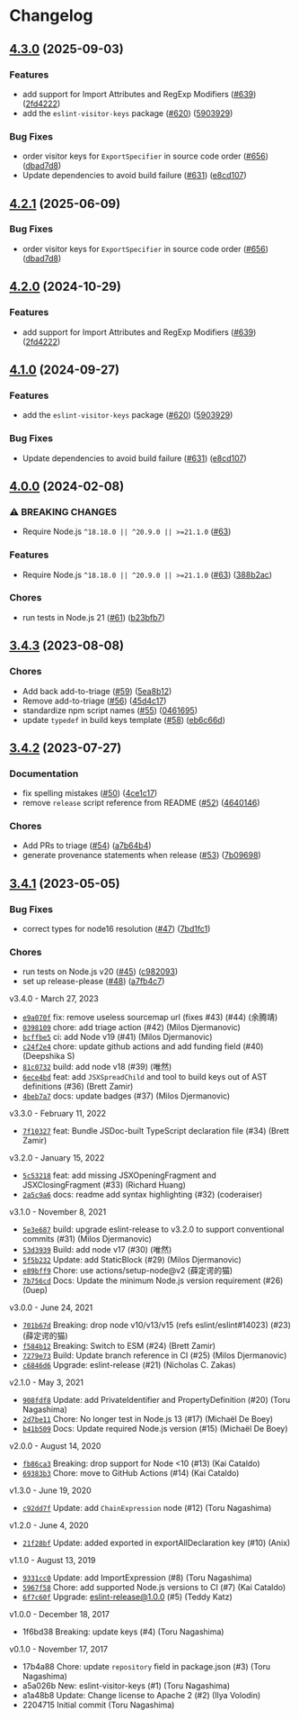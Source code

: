 # Changelog

## [4.3.0](https://github.com/JoshuaKGoldberg/js/compare/eslint-visitor-keys-v4.2.1...eslint-visitor-keys-v4.3.0) (2025-09-03)


### Features

* add support for Import Attributes and RegExp Modifiers ([#639](https://github.com/JoshuaKGoldberg/js/issues/639)) ([2fd4222](https://github.com/JoshuaKGoldberg/js/commit/2fd422278bfad826d601795670004f9d6da72ef7))
* add the `eslint-visitor-keys` package ([#620](https://github.com/JoshuaKGoldberg/js/issues/620)) ([5903929](https://github.com/JoshuaKGoldberg/js/commit/5903929cb65898ffdb6bea7d3fca99781f32ff09))


### Bug Fixes

* order visitor keys for `ExportSpecifier` in source code order ([#656](https://github.com/JoshuaKGoldberg/js/issues/656)) ([dbad7d8](https://github.com/JoshuaKGoldberg/js/commit/dbad7d8aeab3f24253ab846f1247a33b7ddd0f19))
* Update dependencies to avoid build failure ([#631](https://github.com/JoshuaKGoldberg/js/issues/631)) ([e8cd107](https://github.com/JoshuaKGoldberg/js/commit/e8cd107d732fb7ef62cd4f6cd179bd48f5c13b27))

## [4.2.1](https://github.com/eslint/js/compare/eslint-visitor-keys-v4.2.0...eslint-visitor-keys-v4.2.1) (2025-06-09)


### Bug Fixes

* order visitor keys for `ExportSpecifier` in source code order ([#656](https://github.com/eslint/js/issues/656)) ([dbad7d8](https://github.com/eslint/js/commit/dbad7d8aeab3f24253ab846f1247a33b7ddd0f19))

## [4.2.0](https://github.com/eslint/js/compare/eslint-visitor-keys-v4.1.0...eslint-visitor-keys-v4.2.0) (2024-10-29)


### Features

* add support for Import Attributes and RegExp Modifiers ([#639](https://github.com/eslint/js/issues/639)) ([2fd4222](https://github.com/eslint/js/commit/2fd422278bfad826d601795670004f9d6da72ef7))

## [4.1.0](https://github.com/eslint/js/compare/eslint-visitor-keys-v4.0.0...eslint-visitor-keys-v4.1.0) (2024-09-27)


### Features

* add the `eslint-visitor-keys` package ([#620](https://github.com/eslint/js/issues/620)) ([5903929](https://github.com/eslint/js/commit/5903929cb65898ffdb6bea7d3fca99781f32ff09))


### Bug Fixes

* Update dependencies to avoid build failure ([#631](https://github.com/eslint/js/issues/631)) ([e8cd107](https://github.com/eslint/js/commit/e8cd107d732fb7ef62cd4f6cd179bd48f5c13b27))

## [4.0.0](https://github.com/eslint/eslint-visitor-keys/compare/v3.4.3...v4.0.0) (2024-02-08)


### ⚠ BREAKING CHANGES

* Require Node.js `^18.18.0 || ^20.9.0 || >=21.1.0` ([#63](https://github.com/eslint/eslint-visitor-keys/issues/63))

### Features

* Require Node.js `^18.18.0 || ^20.9.0 || >=21.1.0` ([#63](https://github.com/eslint/eslint-visitor-keys/issues/63)) ([388b2ac](https://github.com/eslint/eslint-visitor-keys/commit/388b2acedbe3881edd52b45f217db393731feb48))


### Chores

* run tests in Node.js 21 ([#61](https://github.com/eslint/eslint-visitor-keys/issues/61)) ([b23bfb7](https://github.com/eslint/eslint-visitor-keys/commit/b23bfb7f938d6559dfff8f02203c866a2fb26618))

## [3.4.3](https://github.com/eslint/eslint-visitor-keys/compare/v3.4.2...v3.4.3) (2023-08-08)


### Chores

* Add back add-to-triage ([#59](https://github.com/eslint/eslint-visitor-keys/issues/59)) ([5ea8b12](https://github.com/eslint/eslint-visitor-keys/commit/5ea8b120d73f1dd6db92427d025c6805df43397d))
* Remove add-to-triage ([#56](https://github.com/eslint/eslint-visitor-keys/issues/56)) ([45d4c17](https://github.com/eslint/eslint-visitor-keys/commit/45d4c17b63d26ef486c92cfb60283991e36d6db0))
* standardize npm script names ([#55](https://github.com/eslint/eslint-visitor-keys/issues/55)) ([0461695](https://github.com/eslint/eslint-visitor-keys/commit/0461695b730821c04c20d46f5cff9195509f865b))
* update `typedef` in build keys template ([#58](https://github.com/eslint/eslint-visitor-keys/issues/58)) ([eb6c66d](https://github.com/eslint/eslint-visitor-keys/commit/eb6c66dbaf6389d253d10dd74d22915d7e33d651))

## [3.4.2](https://github.com/eslint/eslint-visitor-keys/compare/v3.4.1...v3.4.2) (2023-07-27)


### Documentation

* fix spelling mistakes ([#50](https://github.com/eslint/eslint-visitor-keys/issues/50)) ([4ce1c17](https://github.com/eslint/eslint-visitor-keys/commit/4ce1c1777181b87f5dcd3f10a3d8aef0710f8d0e))
* remove `release` script reference from README ([#52](https://github.com/eslint/eslint-visitor-keys/issues/52)) ([4640146](https://github.com/eslint/eslint-visitor-keys/commit/46401465ff5bb08bf793219d399c11434fd163be))


### Chores

* Add PRs to triage ([#54](https://github.com/eslint/eslint-visitor-keys/issues/54)) ([a7b64b4](https://github.com/eslint/eslint-visitor-keys/commit/a7b64b4ea0a4548f92cb41428d3e23b30f0cf8de))
* generate provenance statements when release ([#53](https://github.com/eslint/eslint-visitor-keys/issues/53)) ([7b09698](https://github.com/eslint/eslint-visitor-keys/commit/7b09698fa51bbd9fcace50cb1014eec87abde140))

## [3.4.1](https://github.com/eslint/eslint-visitor-keys/compare/v3.4.0...v3.4.1) (2023-05-05)


### Bug Fixes

* correct types for node16 resolution ([#47](https://github.com/eslint/eslint-visitor-keys/issues/47)) ([7bd1fc1](https://github.com/eslint/eslint-visitor-keys/commit/7bd1fc1d483c2d0fdd5e0eddb2702f177372889c))


### Chores

* run tests on Node.js v20 ([#45](https://github.com/eslint/eslint-visitor-keys/issues/45)) ([c982093](https://github.com/eslint/eslint-visitor-keys/commit/c982093329f12c02dc87569930a6042f4095026b))
* set up release-please ([#48](https://github.com/eslint/eslint-visitor-keys/issues/48)) ([a7fb4c7](https://github.com/eslint/eslint-visitor-keys/commit/a7fb4c7eb5d122e89bc6c24779ea06c487242c87))

v3.4.0 - March 27, 2023

* [`e9a070f`](https://github.com/eslint/eslint-visitor-keys/commit/e9a070fcbf53c14374e17801799016ce21d0c0ff) fix: remove useless sourcemap url (fixes #43) (#44) (余腾靖)
* [`0398109`](https://github.com/eslint/eslint-visitor-keys/commit/0398109f1f751c58be3bd3206d22ae9c1b269219) chore: add triage action (#42) (Milos Djermanovic)
* [`bcffbe5`](https://github.com/eslint/eslint-visitor-keys/commit/bcffbe52989bf726475c6b86eba3003275317f45) ci: add Node v19 (#41) (Milos Djermanovic)
* [`c24f2e4`](https://github.com/eslint/eslint-visitor-keys/commit/c24f2e45cc59dbdeb8c2b48782d3599fbef9cbcb) chore: update github actions and add funding field (#40) (Deepshika S)
* [`81c0732`](https://github.com/eslint/eslint-visitor-keys/commit/81c0732aa4086ad75f0adf4512823e4c8c584493) build: add node v18 (#39) (唯然)
* [`6ece4bd`](https://github.com/eslint/eslint-visitor-keys/commit/6ece4bd4086965bdaf92d95b6a03d8d122468b4e) feat: add `JSXSpreadChild` and tool to build keys out of AST definitions (#36) (Brett Zamir)
* [`4beb7a7`](https://github.com/eslint/eslint-visitor-keys/commit/4beb7a7be5fd7d25e5572c3dfee3e127edd8cadb) docs: update badges (#37) (Milos Djermanovic)

v3.3.0 - February 11, 2022

* [`7f10327`](https://github.com/eslint/eslint-visitor-keys/commit/7f103276844fb131cfad115ee78eb19f798d5fc8) feat: Bundle JSDoc-built TypeScript declaration file (#34) (Brett Zamir)

v3.2.0 - January 15, 2022

* [`5c53218`](https://github.com/eslint/eslint-visitor-keys/commit/5c532184e05440d3c883b3d7864f84eb1b11dc90) feat: add missing JSXOpeningFragment and JSXClosingFragment (#33) (Richard Huang)
* [`2a5c9a6`](https://github.com/eslint/eslint-visitor-keys/commit/2a5c9a622d8cb09df9d40a320d146b0941081e11) docs: readme add syntax highlighting (#32) (coderaiser)

v3.1.0 - November 8, 2021

* [`5e3e687`](https://github.com/eslint/eslint-visitor-keys/commit/5e3e68779560a1b2edef7923d30165396bce9602) build: upgrade eslint-release to v3.2.0 to support conventional commits (#31) (Milos Djermanovic)
* [`53d3939`](https://github.com/eslint/eslint-visitor-keys/commit/53d39390d3560c179cffd08638b50343b0841a30) Build: add node v17 (#30) (唯然)
* [`5f5b232`](https://github.com/eslint/eslint-visitor-keys/commit/5f5b232386bd7e217dd61d08aa27c3a1e2a4665e) Update: add StaticBlock (#29) (Milos Djermanovic)
* [`e89bff9`](https://github.com/eslint/eslint-visitor-keys/commit/e89bff9fd6a5929b1e8f4d5f9cedec45aa966074) Chore: use actions/setup-node@v2 (薛定谔的猫)
* [`7b756cd`](https://github.com/eslint/eslint-visitor-keys/commit/7b756cd37cd28089dfee6015c001fd860e21aead) Docs: Update the minimum Node.js version requirement (#26) (0uep)

v3.0.0 - June 24, 2021

* [`701b67d`](https://github.com/eslint/eslint-visitor-keys/commit/701b67de7216cabebc03e7c6205fe47ce3177aa3) Breaking: drop node v10/v13/v15 (refs eslint/eslint#14023) (#23) (薛定谔的猫)
* [`f584b12`](https://github.com/eslint/eslint-visitor-keys/commit/f584b121421ceb6c4e034b79943f3c32aaa0541d) Breaking: Switch to ESM (#24) (Brett Zamir)
* [`7279e73`](https://github.com/eslint/eslint-visitor-keys/commit/7279e7304e95030a854408191b8fde3c01876451) Build: Update branch reference in CI (#25) (Milos Djermanovic)
* [`c6846d6`](https://github.com/eslint/eslint-visitor-keys/commit/c6846d69271c73041b797b7de9c8254dcf439a2e) Upgrade: eslint-release (#21) (Nicholas C. Zakas)

v2.1.0 - May 3, 2021

* [`908fdf8`](https://github.com/eslint/eslint-visitor-keys/commit/908fdf8c0d9a352c696c8c1f4901280d1a0795f7) Update: add PrivateIdentifier and PropertyDefinition (#20) (Toru Nagashima)
* [`2d7be11`](https://github.com/eslint/eslint-visitor-keys/commit/2d7be11e4d13ac702c9fe3c529cadbd75b370146) Chore: No longer test in Node.js 13 (#17) (Michaël De Boey)
* [`b41b509`](https://github.com/eslint/eslint-visitor-keys/commit/b41b509b153ecd8d47af46a421122f64e93d4c67) Docs: Update required Node.js version (#15) (Michaël De Boey)

v2.0.0 - August 14, 2020

* [`fb86ca3`](https://github.com/eslint/eslint-visitor-keys/commit/fb86ca315daafc84e23ed9005db40b0892b972a6) Breaking: drop support for Node <10 (#13) (Kai Cataldo)
* [`69383b3`](https://github.com/eslint/eslint-visitor-keys/commit/69383b372915e33ada094880ecc6b6e8f8c7ca4e) Chore: move to GitHub Actions (#14) (Kai Cataldo)

v1.3.0 - June 19, 2020

* [`c92dd7f`](https://github.com/eslint/eslint-visitor-keys/commit/c92dd7ff96f0044dba12d681406a025b92b4c437) Update: add `ChainExpression` node (#12) (Toru Nagashima)

v1.2.0 - June 4, 2020

* [`21f28bf`](https://github.com/eslint/eslint-visitor-keys/commit/21f28bf11be5329d740a8bf6bdbcd0ef13bbf1a2) Update: added exported in exportAllDeclaration key (#10) (Anix)

v1.1.0 - August 13, 2019

* [`9331cc0`](https://github.com/eslint/eslint-visitor-keys/commit/9331cc09e756e65b9044c9186445a474b037fac6) Update: add ImportExpression (#8) (Toru Nagashima)
* [`5967f58`](https://github.com/eslint/eslint-visitor-keys/commit/5967f583b04f17fba9226aaa394e45d476d2b8af) Chore: add supported Node.js versions to CI (#7) (Kai Cataldo)
* [`6f7c60f`](https://github.com/eslint/eslint-visitor-keys/commit/6f7c60fef2ceec9f6323202df718321cec45cab0) Upgrade: eslint-release@1.0.0 (#5) (Teddy Katz)

v1.0.0 - December 18, 2017

* 1f6bd38 Breaking: update keys (#4) (Toru Nagashima)

v0.1.0 - November 17, 2017

* 17b4a88 Chore: update `repository` field in package.json (#3) (Toru Nagashima)
* a5a026b New: eslint-visitor-keys (#1) (Toru Nagashima)
* a1a48b8 Update: Change license to Apache 2 (#2) (Ilya Volodin)
* 2204715 Initial commit (Toru Nagashima)
